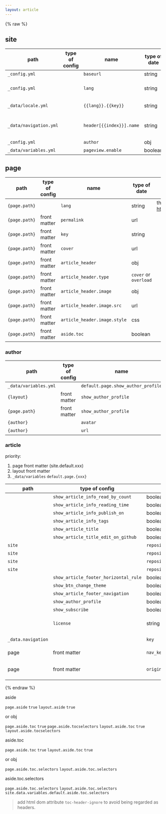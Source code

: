 ```yaml
---
layout: article
---
```


{% raw %}

## site

path | type of config | name | type of date | mean | default
--   | ---            | ---  | ---          | ---  | ---
`_config.yml`      | | `baseurl` | string | the base url of the webpage.  | `/`
`_config.yml`      | | `lang`    | string | the language of the webpage. <br>see <http://www.lingoes.net/en/translator/langcode.htm> | `en`
`_data/locale.yml` | | `{{lang}}.{{key}}` | string | the value represents the localized representation of the `key` that will display in the webpag. | 
`_data/navigation.yml` | | `header[{{index}}].name` | string | the value will display in navigation row of the webpag. <br> if it's start with `:`, the final value is taken from `_data/locale.yml`| 
`_config.yml`      | | `author` | obj |  | 
`_data/variables.yml` | | `pageview.enable` | boolean | | true

## page 

path | type of config | name | type of date | mean | default
--   | ---            | ---  | ---          | ---  | ---
`{page.path}`      | | `lang` | string | the language of the page. see <http://www.lingoes.net/en/translator/langcode.htm> | `{{site.lang}}`
`{page.path}`      | front matter | `permalink` | url
`{page.path}`      | front matter | `key` | string
`{page.path}`      | front matter | `cover` | url 
`{page.path}`      | front matter | `article_header` | obj
`{page.path}`      | front matter | `article_header.type` | `cover` or `overload`
`{page.path}`      | front matter | `article_header.image` | obj
`{page.path}`      | front matter | `article_header.image.src` | url
`{page.path}`      | front matter | `article_header.image.style` | css
`{page.path}`      | front matter | `aside.toc` | boolean

### author

path | type of config | name | type of date | mean | default
--   | ---            | ---  | ---          | ---  | ---
`_data/variables.yml`      |  | `default.page.show_author_profile` | boolean | | `false`
`{layout}`      | front matter | `show_author_profile` | boolean | | `site.data.default.page.show_author_profile`
`{page.path}`      | front matter | `show_author_profile` | boolean | | `{layout}.show_author_profile`
`{author}`      | | `avatar` | url | | 
`{author}`      | | `url` | url | |

### article

priority: 
1. page front matter (site.default.xxx)
2. layout front matter
3. `_data/variables` `default.page.{xxx}`

path | type of config | name | type of date | mean | default
--   | ---            | ---  | ---          | ---  | ---
   |                | `show_article_info_read_by_count` | boolean | | true
   |                | `show_article_info_reading_time` | boolean | | true
   |                | `show_article_info_publish_on` | boolean | | true
   |                | `show_article_info_tags` | boolean | | true
   |                | `show_article_title` | boolean | | true
   |                | `show_article_title_edit_on_github` | boolean | | true
 `site` | | `repository` | boolean | obj |
 `site` | | `repository.platform` | boolean | string |
 `site` | | `repository.name` | boolean | string | 
 `site` | | `repository.tree` | boolean | string |
   |                | `show_article_footer_horizontal_rule` | boolean | | false
   |                | `show_btn_change_theme` | boolean | | true
   |                | `show_article_footer_navigation` | boolean | | false
   |                | `show_author_profile` | boolean | | false
   |                | `show_subscribe` | boolean | | false
   |                | `license` | string | license name. data define in `_data/license.yml` | false
 `_data.navigation`  |  | `key` | string | work with `nav_key` | 
 page | front matter | `nav_key` | string | work with `_data.navigation` | 
 page | front matter | `original_link` | url | if not site url, please use absolute url | `page.url`

{% endraw %}


aside 

`page.aside` `true`
`layout.aside` `true`

or obj

`page.aside.toc` `true`
`page.aside.tocselectors`
`layout.aside.toc` `true`
`layout.aside.tocselectors`

aside.toc

`page.aside.toc` `true` 
`layout.aside.toc` `true` 

or obj

`page.aside.toc.selectors`
`layout.aside.toc.selectors`

aside.toc.selectors

`page.aside.toc.selectors`
`layout.aside.toc.selectors`
`site.data.variables.default.aside.toc.selectors`

> add html dom attribute `toc-header-ignore` to avoid being regarded as headers.
